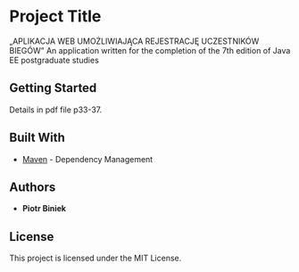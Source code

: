 ﻿# Project Title 
„APLIKACJA WEB UMOŻLIWIAJĄCA REJESTRACJĘ
UCZESTNIKÓW BIEGÓW”
An application written for the completion of the 7th edition of Java EE postgraduate studies 


## Getting Started 

Details in pdf file p33-37.


## Built With 


* [Maven](https://maven.apache.org/) - Dependency Management 


## Authors 

* **Piotr Biniek**  

## License 

This project is licensed under the MIT License.


